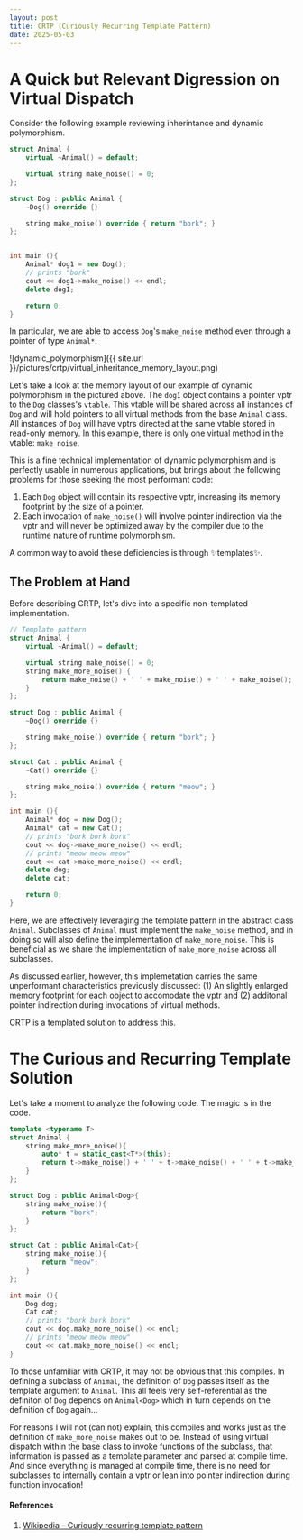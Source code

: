 ```yaml
---
layout: post
title: CRTP (Curiously Recurring Template Pattern)
date: 2025-05-03
---
```


# A Quick but Relevant Digression on Virtual Dispatch
Consider the following example reviewing inherintance and dynamic polymorphism.  
```cpp
struct Animal {
    virtual ~Animal() = default;

    virtual string make_noise() = 0;
};

struct Dog : public Animal {
    ~Dog() override {}

    string make_noise() override { return "bork"; }
};


int main (){
    Animal* dog1 = new Dog();
    // prints "bork"
    cout << dog1->make_noise() << endl;
    delete dog1;

    return 0;
}
```
In particular, we are able to access `Dog`'s `make_noise` method even through a pointer of type `Animal*`.

![dynamic_polymorphism]({{ site.url }}/pictures/crtp/virtual_inheritance_memory_layout.png)

Let's take a look at the memory layout of our example of dynamic polymorphism in the pictured above.  The `dog1` object contains a pointer vptr to the `Dog` classes's `vtable`.
This vtable will be shared across all instances of `Dog` and will hold pointers to all virtual methods from the base `Animal` class.  All instances of `Dog` will have vptrs directed at the same vtable stored in read-only memory. In this example, there is only one virtual method in the vtable: `make_noise`.

This is a fine technical implementation of dynamic polymorphism and is perfectly usable in numerous applications, but brings about the following problems for those seeking the most performant code:

1. Each `Dog` object will contain its respective vptr, increasing its memory footprint by the size of a pointer.
2. Each invocation of `make_noise()` will involve pointer indirection via the vptr and will never be optimized away by the compiler due to the runtime nature of runtime polymorphism.

A common way to avoid these deficiencies is through ✨templates✨.

## The Problem at Hand
Before describing CRTP, let's dive into a specific non-templated implementation.

```cpp
// Template pattern
struct Animal {
    virtual ~Animal() = default;

    virtual string make_noise() = 0;
    string make_more_noise() {
        return make_noise() + ' ' + make_noise() + ' ' + make_noise();
    }
};

struct Dog : public Animal {
    ~Dog() override {}

    string make_noise() override { return "bork"; }
};

struct Cat : public Animal {
    ~Cat() override {}

    string make_noise() override { return "meow"; }
};

int main (){
    Animal* dog = new Dog();
    Animal* cat = new Cat();
    // prints "bork bork bork"
    cout << dog->make_more_noise() << endl;
    // prints "meow meow meow"
    cout << cat->make_more_noise() << endl;
    delete dog;
    delete cat;

    return 0;
}
```

Here, we are effectively leveraging the template pattern in the abstract class `Animal`.  Subclasses of `Animal` must implement the `make_noise` method, and in doing so will also define the implementation of `make_more_noise`.
This is beneficial as we share the implementation of `make_more_noise` across all subclasses.

As discussed earlier, however, this implemetation carries the same unperformant characteristics previously discussed: (1) An slightly enlarged memory footprint for each object to accomodate the vptr and (2) additonal pointer indirection during invocations of virtual methods.

CRTP is a templated solution to address this.

# The Curious and Recurring Template Solution

Let's take a moment to analyze the following code. The magic is in the code.

```cpp
template <typename T>
struct Animal {
    string make_more_noise(){
        auto* t = static_cast<T*>(this);
        return t->make_noise() + ' ' + t->make_noise() + ' ' + t->make_noise();
    }
};

struct Dog : public Animal<Dog>{
    string make_noise(){
        return "bork";
    }
};

struct Cat : public Animal<Cat>{
    string make_noise(){
        return "meow";
    }
};

int main (){
    Dog dog;
    Cat cat;
    // prints "bork bork bork"
    cout << dog.make_more_noise() << endl;
    // prints "meow meow meow"
    cout << cat.make_more_noise() << endl;
}
```
To those unfamiliar with CRTP, it may not be obvious that this compiles. In defining a subclass of `Animal`, the definition of `Dog` passes itself as the template argument to `Animal`.  This all feels very self-referential as the definiton of `Dog` depends on `Animal<Dog>` which in turn depends on the definition of `Dog` again...

For reasons I will not (can not) explain, this compiles and works just as the definition of `make_more_noise` makes out to be.  Instead of using virtual dispatch within the base class to invoke functions of the subclass, that information is passed as a template parameter and parsed at compile time.
And since everything is managed at compile time, there is no need for subclasses to internally contain a vptr or lean into pointer indirection during function invocation!

#### References
1. [Wikipedia - Curiously recurring template pattern](https://en.wikipedia.org/wiki/Curiously_recurring_template_pattern)
